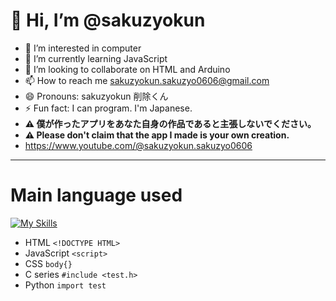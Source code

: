# 👋 Hi, I’m @sakuzyokun
- 👀 I’m interested in computer
- 🌱 I’m currently learning JavaScript
- 💞️ I’m looking to collaborate on HTML and Arduino
- 📫 How to reach me sakuzyokun.sakuzyo0606@gmail.com
- 😄 Pronouns: sakuzyokun 削除くん
- ⚡ Fun fact: I can program. I'm Japanese.
- **⚠ 僕が作ったアプリをあなた自身の作品であると主張しないでください。**
- **⚠ Please don't claim that the app I made is your own creation.**
- https://www.youtube.com/@sakuzyokun.sakuzyo0606
***
# Main language used
[![My Skills](https://skillicons.dev/icons?i=html,js,css,c,cs,cpp,py)](https://skillicons.dev)
- HTML ``<!DOCTYPE HTML>``
- JavaScript ``<script>``
- CSS ``body{}``
- C series ``#include <test.h>``
- Python ``import test``

<!---
sakuzyokun/sakuzyokun is a ✨ special ✨ repository because its `README.md` (this file) appears on your GitHub profile.
You can click the Preview link to take a look at your changes.
--->
